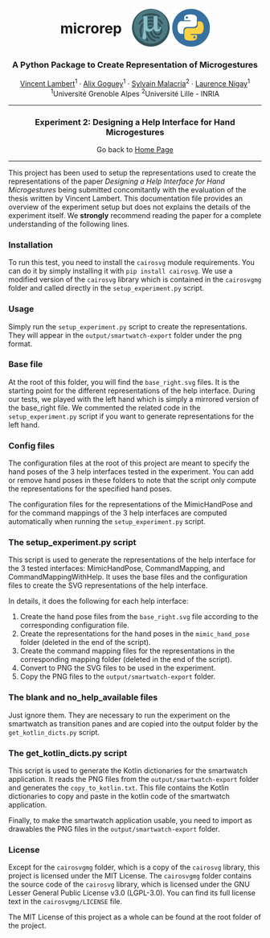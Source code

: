 <p align="center">
<div style="display: table; margin: 0 auto">
    <h1 style="display: table-cell; vertical-align: middle;padding-right: 20px">microrep</h1>
    <span style="display: table-cell; vertical-align: middle;padding-right: 5px"><img src="./images/microRep_Full.png" alt="Project Settings screenshot" height="75" width="75"/></span>
    <span style="display: table-cell; vertical-align: middle;"><img src="./images/python_logo.png" alt="Project Settings screenshot" height="75" width="75"/></span>
</div>
<h3 align="center">A Python Package to Create Representation of Microgestures</h3>
</p>
<p align="center">
  <p align="center">
    <a href="https://vincent-lambert.eu/">Vincent Lambert</a><sup>1</sup>
    ·
    <a href="http://alixgoguey.fr/">Alix Goguey</a><sup>1</sup>
    ·
    <a href="https://malacria.com/">Sylvain Malacria</a><sup>2</sup>
    ·
    <a href="http://iihm.imag.fr/member/lnigay/">Laurence Nigay</a><sup>1</sup>
    <br>
    <sup>1</sup>Université Grenoble Alpes <sup>2</sup>Université Lille - INRIA
  </p>
</p>

---

<h3 align="center">
    Experiment 2: Designing a Help Interface for Hand Microgestures
</h3>
<p align="center">
    Go back to <a href="../README.md">Home Page</a>
</p>

---

This project has been used to setup the representations used to create the representations of the paper *Designing a Help Interface for Hand Microgestures* being submitted concomitantly with the evaluation of the thesis written by Vincent Lambert.
This documentation file provides an overview of the experiment setup but does not explains the details of the experiment itself. We **strongly** recommend reading the paper for a complete understanding of the following lines.

### Installation

To run this test, you need to install the `cairosvg` module requirements. You can do it by simply installing it with `pip install cairosvg`. We use a modified version of the `cairosvg` library which is contained in the `cairosvgmg` folder and called directly in the `setup_experiment.py` script.

### Usage

Simply run the `setup_experiment.py` script	to create the representations. They will appear in the `output/smartwatch-export` folder under the png format.

### Base file

At the root of this folder, you will find the  `base_right.svg` files. It is the starting point for the different representations of the help interface. During our tests, we played with the left hand which is simply a mirrored version of the base_right file. We commented the related code in the `setup_experiment.py` script if you want to generate representations for the left hand.

### Config files

The configuration files at the root of this project are meant to specify the hand poses of the 3 help interfaces tested in the experiment. You can add or remove hand poses in these folders to note that the script only compute the representations for the specified hand poses. 

The configuration files for the representations of the MimicHandPose and for the command mappings of the 3 help interfaces are computed automatically when running the `setup_experiment.py` script.

### The setup_experiment.py script

This script is used to generate the representations of the help interface for the 3 tested interfaces: MimicHandPose, CommandMapping, and CommandMappingWithHelp. It uses the base files and the configuration files to create the SVG representations of the help interface.

In details, it does the following for each help interface:
1. Create the hand pose files from the `base_right.svg` file according to the corresponding configuration file.
2. Create the representations for the hand poses in the `mimic_hand_pose` folder (deleted in the end of the script).
3. Create the command mapping files for the representations in the corresponding mapping folder (deleted in the end of the script).
4. Convert to PNG the SVG files to be used in the experiment.
5. Copy the PNG files to the `output/smartwatch-export` folder.

### The blank and no_help_available files

Just ignore them. They are necessary to run the experiment on the smartwatch as transition panes and are copied into the output folder by the `get_kotlin_dicts.py` script.

### The get_kotlin_dicts.py script

This script is used to generate the Kotlin dictionaries for the smartwatch application. It reads the PNG files from the `output/smartwatch-export` folder and generates the `copy_to_kotlin.txt`. This file contains the Kotlin dictionaries to copy and paste in the kotlin code of the smartwatch application. 

Finally, to make the smartwatch application usable, you need to import as drawables the PNG files in the `output/smartwatch-export` folder. 

### License
Except for the `cairosvgmg` folder, which is a copy of the `cairosvg` library, this project is licensed under the MIT License. The `cairosvgmg` folder contains the source code of the `cairosvg` library, which is licensed under the GNU Lesser General Public License v3.0 (LGPL-3.0). You can find its full license text in the `cairosvgmg/LICENSE` file.

The MIT License of this project as a whole can be found at the root folder of the project.